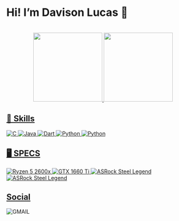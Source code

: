 # Hi! I’m Davison Lucas 🖖
<br/>

<div align="center">
  <a href="https://github.com/DLucMv">
  <img height="180em" src="https://github-readme-stats.vercel.app/api?username=DLucMv&show_icons=true&theme=transparent"/>
  <img height="180em" src="https://github-readme-stats.vercel.app/api/top-langs/?username=DLucMv&layout=compact&theme=transparent"/>
</div>

## 🚀 Skills
<div style="display: inline_block">
  <img align="center "alt="C" src="https://img.shields.io/badge/C-00599C?style=for-the-badge&logo=c&logoColor=white"/>
  <img align="center "alt="Java" src="https://img.shields.io/badge/Java-ED8B00?style=for-the-badge&logo=java&logoColor=white"/>
  <img align="center "alt="Dart" src="https://img.shields.io/badge/Dart-0175C2?style=for-the-badge&logo=dart&logoColor=white"/>
  <img align="center "alt="Python" src="https://img.shields.io/badge/Python-3776AB?style=for-the-badge&logo=python&logoColor=white"/>
  <img align="center "alt="Python" src="https://img.shields.io/badge/MySQL-00000F?style=for-the-badge&logo=mysql&logoColor=white"/>
</div>
  
## 🖥️ SPECS
<div style="display: inline_block">
  <img align="center "alt="Ryzen 5 2600x" src="https://badgen.net/badge/AMD/Ryzen 5 2600x/red?icon=AMD"/>
  <img align="center "alt="GTX 1660 Ti" src="https://badgen.net/badge/NVIDIA/GTX 1660 Ti | ROG Strix/green?icon="/>
  <img align="center "alt="ASRock Steel Legend" src="https://badgen.net/badge/ASRock/Steel Legend/grey?icon="/>
  <img align="center "alt="ASRock Steel Legend" src="https://badgen.net/badge/G.Skill/TridentZ | 3200Mhz/red?icon="/>
</div>
  
## Social
<div style="display: inline_block">
  <a herf= "mailto: dlucamv@gmail.com"><img align="center "alt="GMAIL" src="https://img.shields.io/badge/Gmail-D14836?style=for-the-badge&logo=gmail&logoColor=white" target = "_blank"/>
  </a>
</div>



<!---
DLucMv/DLucMv is a ✨ special ✨ repository because its `README.md` (this file) appears on your GitHub profile.
You can click the Preview link to take a look at your changes.
--->
